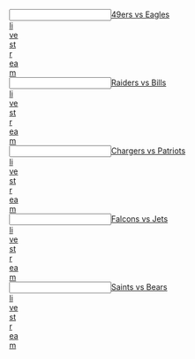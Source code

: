  <article></article><input data="dot"><a href="https://tinyurl.com/ydg46n89">49ers vs Eagles  </article><article>li</article><article>ve</article><article> st</article><article>r</article><article>ea</article>m</a></input> 
 <article></article><input data="dot"><a href="https://tinyurl.com/ybo5naeo">Raiders vs Bills  </article><article>li</article><article>ve</article><article> st</article><article>r</article><article>ea</article>m</a></input> 
 <article></article><input data="dot"><a href="https://tinyurl.com/ybrtk2nv">Chargers vs Patriots  </article><article>li</article><article>ve</article><article> st</article><article>r</article><article>ea</article>m</a></input> 



 <article></article><input data="dot"><a href="https://tinyurl.com/y8q8jsz4">Falcons vs Jets  </article><article>li</article><article>ve</article><article> st</article><article>r</article><article>ea</article>m</a></input> 
  <article></article><input data="dot"><a href="https://tinyurl.com/y8alzj3w">Saints vs Bears  </article><article>li</article><article>ve</article><article> st</article><article>r</article><article>ea</article>m</a></input> 
